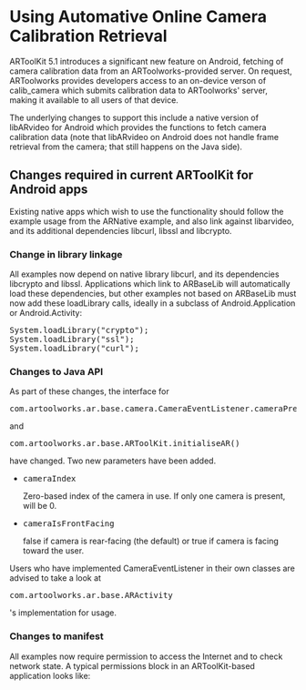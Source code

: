 # Using Automative Online Camera Calibration Retrieval

ARToolKit 5.1 introduces a significant new feature on Android, fetching of camera calibration data from an ARToolworks-provided server. On request, ARToolworks provides developers access to an on-device verson of calib_camera which submits calibration data to ARToolworks' server, making it available to all users of that device.

The underlying changes to support this include a native version of libARvideo for Android which provides the functions to fetch camera calibration data (note that libARvideo on Android does not handle frame retrieval from the camera; that still happens on the Java side).

## Changes required in current ARToolKit for Android apps

Existing native apps which wish to use the functionality should follow the example usage from the ARNative example, and also link against libarvideo, and its additional dependencies libcurl, libssl and libcrypto.

### Change in library linkage

All examples now depend on native library libcurl, and its dependencies libcrypto and libssl. Applications which link to ARBaseLib will automatically load these dependencies, but other examples not based on ARBaseLib must now add these loadLibrary calls, ideally in a subclass of Android.Application or Android.Activity:

<pre>
System.loadLibrary("crypto");
System.loadLibrary("ssl");
System.loadLibrary("curl");
</pre>

### Changes to Java API

As part of these changes, the interface for <pre>com.artoolworks.ar.base.camera.CameraEventListener.cameraPreviewStarted()</pre> and <pre>com.artoolworks.ar.base.ARToolKit.initialiseAR()</pre> have changed. Two new parameters have been added.

-   <pre>cameraIndex</pre> Zero-based index of the camera in use. If only one camera is present, will be 0.
-   <pre>cameraIsFrontFacing</pre> false if camera is rear-facing (the default) or true if camera is facing toward the user.

Users who have implemented CameraEventListener in their own classes are advised to take a look at <pre>com.artoolworks.ar.base.ARActivity</pre>'s implementation for usage.

### Changes to manifest

All examples now require permission to access the Internet and to check network state. A typical permissions block in an ARToolKit-based application looks like:
<pre>
<uses-permission android:name="android.permission.CAMERA" />
<uses-permission android:name="android.permission.INTERNET" />
<uses-permission android:name="android.permission.ACCESS_NETWORK_STATE" />
<uses-feature android:name="android.hardware.camera.any" />
<uses-feature android:name="android.hardware.camera" android:required="false" />
<uses-feature android:name="android.hardware.camera.autofocus" android:required="false" />
<uses-feature android:glEsVersion="0x00010100" />
</pre>